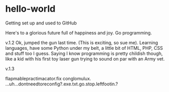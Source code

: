 hello-world
===========

Getting set up and used to GitHub

Here's to a glorious future full of happiness and joy. Go programming.

v.1.2
Ok, jumped the gun last time. (This is exciting, so sue me). Learning languages, have some Python under my belt, a little bit of HTML, PHP, CSS and stuff too I guess. Saying I know programming is pretty childish though, like a kid with his first toy laser gun trying to sound on par with an Army vet.

v.1.3 

flapmablepractimacator.fix
conglomulux. ...uh...dontneedtoreconfig?.exe.txt.go.stop.leftfootin.?
